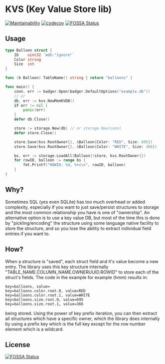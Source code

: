 # KVS (Key Value Store lib)

[![Maintainability](https://api.codeclimate.com/v1/badges/f3947361002e02193fdc/maintainability)](https://codeclimate.com/github/tauraamui/kvs/maintainability)
[![codecov](https://codecov.io/gh/tauraamui/kvs/branch/master/graph/badge.svg?token=UXP68F5SVG)](https://codecov.io/gh/tauraamui/kvs)
[![FOSSA Status](https://app.fossa.com/api/projects/git%2Bgithub.com%2Ftauraamui%2Fkvs.svg?type=shield)](https://app.fossa.com/projects/git%2Bgithub.com%2Ftauraamui%2Fkvs?ref=badge_shield)

## Usage

```go
type Balloon struct {
	ID    uint32 `mdb:"ignore"`
	Color string
	Size  int
}

func (b Balloon) TableName() string { return "balloons" }

func main() {
	conn, err := badger.Open(badger.DefaultOptions("example.db"))
	// or
	db, err := kvs.NewMemKVDB()
	if err != nil {
		panic(err)
	}
	defer db.Close()

	store := storage.New(db) // or storage.New(conn)
	defer store.Close()

	store.Save(kvs.RootOwner{}, &Balloon{Color: "RED", Size: 695})
	store.Save(kvs.RootOwner{}, &Balloon{Color: "WHITE", Size: 366})

	bs, err := storage.LoadAll[Balloon](store, kvs.RootOwner{})
	for rowID, balloon := range bs {
		fmt.Printf("ROWID: %d, %+v\n", rowID, balloon)
	}
}
```

## Why?

Sometimes SQL (yes even SQLite) has too much overhead or added complexity, especially if you want to just save/persist structures
to storage and the most common relationship you have is one of "ownership". An alternative option is to use a key value DB,
but most of the time this is done by "pickling/encoding" the structure using some language native facility to store the structure,
and so you lose the ability to extract individual field entries if you want to.

## How?

When a structure is "saved", each struct field and it's value become a new entry. The library uses this key structure internally
"TABLE_NAME.COLUMN_NAME.OWNERUUID.ROWID" to store each of the struct's fields. The code in the example for example (hmm) results in:

```
key=balloons, value=
key=balloons.color.root.0, value=RED
key=balloons.color.root.1, value=WHITE
key=balloons.size.root.0, value=695
key=balloons.size.root.1, value=366
```

being stored. Using the power of key prefix iteration, you can then extract all structures which have a specific owner,
which the library does internally by using a prefix key which is the full key except for the row number element which is
a wildcard.



## License
[![FOSSA Status](https://app.fossa.com/api/projects/git%2Bgithub.com%2Ftauraamui%2Fkvs.svg?type=large)](https://app.fossa.com/projects/git%2Bgithub.com%2Ftauraamui%2Fkvs?ref=badge_large)
